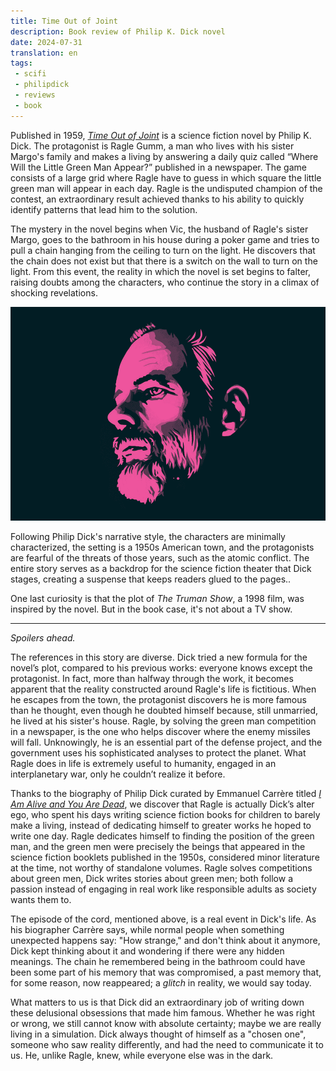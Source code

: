 ```yaml
---
title: Time Out of Joint
description: Book review of Philip K. Dick novel
date: 2024-07-31
translation: en
tags:
 - scifi
 - philipdick
 - reviews
 - book
---
```


Published in 1959, [_Time Out of Joint_](https://en.wikipedia.org/wiki/Time_Out_of_Joint) is a science fiction novel by Philip K. Dick. The protagonist is Ragle Gumm, a man who lives with his sister Margo's family and makes a living by answering a daily quiz called “Where Will the Little Green Man Appear?” published in a newspaper. The game consists of a large grid where Ragle have to guess in which square the little green man will appear in each day. Ragle is the undisputed champion of the contest, an extraordinary result achieved thanks to his ability to quickly identify patterns that lead him to the solution.

The mystery in the novel begins when Vic, the husband of Ragle's sister Margo, goes to the bathroom in his house during a poker game and tries to pull a chain hanging from the ceiling to turn on the light. He discovers that the chain does not exist but that there is a switch on the wall to turn on the light. From this event, the reality in which the novel is set begins to falter, raising doubts among the characters, who continue the story in a climax of shocking revelations.

![Philip K. Dick](/assets/img/pkd.png "Philip K. Dick")

Following Philip Dick's narrative style, the characters are minimally characterized, the setting is a 1950s American town, and the protagonists are fearful of the threats of those years, such as the atomic conflict. The entire story serves as a backdrop for the science fiction theater that Dick stages, creating a suspense that keeps readers glued to the pages..

One last curiosity is that the plot of _The Truman Show_, a 1998 film, was inspired by the novel. But in the book case, it's not about a TV show.

---

_Spoilers ahead._

The references in this story are diverse. Dick tried a new formula for the novel’s plot, compared to his previous works: everyone knows except the protagonist. In fact, more than halfway through the work, it becomes apparent that the reality constructed around Ragle's life is fictitious. When he escapes from the town, the protagonist discovers he is more famous than he thought, even though he doubted himself because, still unmarried, he lived at his sister's house. Ragle, by solving the green man competition in a newspaper, is the one who helps discover where the enemy missiles will fall. Unknowingly, he is an essential part of the defense project, and the government uses his sophisticated analyses to protect the planet. What Ragle does in life is extremely useful to humanity, engaged in an interplanetary war, only he couldn’t realize it before.

Thanks to the biography of Philip Dick curated by Emmanuel Carrère titled [_I Am Alive and You Are Dead_](https://en.wikipedia.org/wiki/I_Am_Alive_and_You_Are_Dead_(book)), we discover that Ragle is actually Dick’s alter ego, who spent his days writing science fiction books for children to barely make a living, instead of dedicating himself to greater works he hoped to write one day. Ragle dedicates himself to finding the position of the green man, and the green men were precisely the beings that appeared in the science fiction booklets published in the 1950s, considered minor literature at the time, not worthy of standalone volumes. Ragle solves competitions about green men, Dick writes stories about green men; both follow a passion instead of engaging in real work like responsible adults as society wants them to.

The episode of the cord, mentioned above, is a real event in Dick's life. As his biographer Carrère says, while normal people when something unexpected happens say: "How strange," and don't think about it anymore, Dick kept thinking about it and wondering if there were any hidden meanings. The chain he remembered being in the bathroom could have been some part of his memory that was compromised, a past memory that, for some reason, now reappeared; a _glitch_ in reality, we would say today.

What matters to us is that Dick did an extraordinary job of writing down these delusional obsessions that made him famous. Whether he was right or wrong, we still cannot know with absolute certainty; maybe we are really living in a simulation. Dick always thought of himself as a "chosen one", someone who saw reality differently, and had the need to communicate it to us. He, unlike Ragle, knew, while everyone else was in the dark.